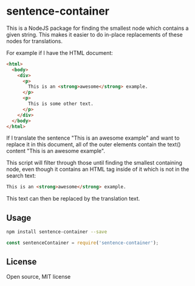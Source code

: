 # sentence-container

This is a NodeJS package for finding the smallest node which contains a given string. This makes it easier
to do in-place replacements of these nodes for translations.

For example if I have the HTML document:

```html
<html>
  <body>
    <div>
      <p>
        This is an <strong>awesome</strong> example.
      </p>
      <p>
        This is some other text.
      </p>
    </div>
  </body>
</html>
```

If I translate the sentence "This is an awesome example" and want to replace it in this document,
all of the outer elements contain the text() content "This is an awesome example".

This script will filter through those until finding the smallest containing node, even though it contains
an HTML tag inside of it which is not in the search text:

```html
This is an <strong>awesome</strong> example.
```

This text can then be replaced by the translation text.

## Usage

```bash
npm install sentence-container --save
```

```javascript
const sentenceContainer = require('sentence-container');
```

## License

Open source, MIT license
